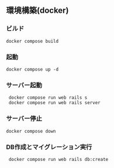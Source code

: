 ## 環境構築(docker)
### ビルド
```
docker compose build
```

### 起動
```
docker compose up -d
```

### サーバー起動
```
 docker compose run web rails s
 docker compose run web rails server
```

### サーバー停止
```
docker compose down
```

### DB作成とマイグレーション実行
```
 docker compose run web rails db:create
```
